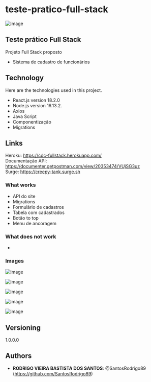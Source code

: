 # teste-pratico-full-stack

![image](https://user-images.githubusercontent.com/93896739/184499033-2bbdc83f-503a-432f-ab42-fc5b75199017.png)


## Teste prático Full Stack
 
Projeto Full Stack proposto 
- Sistema de cadastro de funcionários
 
## Technology 
 
Here are the technologies used in this project.
 
* React.js version 18.2.0
* Node.js version 16.13.2.
* Axios
* Java Script
* Componentização
* Migrations

## Links
 
Heroku: https://cdc-fullstack.herokuapp.com/
<br/>
Documentação API: https://documenter.getpostman.com/view/20353474/VUjSG3uz
<br/>
Surge: https://creepy-tank.surge.sh
<br/>

### What works

* API do site
* Migrations
* Formulário de cadastros
* Tabela com cadastrados
* Botão to top
* Menu de ancoragem

### What does not work

*

### Images

![image](https://user-images.githubusercontent.com/93896739/184499500-11f3df57-800b-479a-b3ed-b0d1c2e28545.png)

![image](https://user-images.githubusercontent.com/93896739/184499517-a55e3c20-99bb-4455-9809-b345b2927027.png)

![image](https://user-images.githubusercontent.com/93896739/184499528-6af405b8-c7ff-4461-b780-05d69283e2f9.png)

![image](https://user-images.githubusercontent.com/93896739/184499543-9c643628-0ece-478e-bb3f-c9df84298a7e.png)

![image](https://user-images.githubusercontent.com/93896739/184499553-89c25a33-3638-4d02-83db-f9073cbb2676.png)

## Versioning
 
1.0.0.0
 
## Authors
 
* **RODRIGO VIEIRA BASTISTA DOS SANTOS**: @SantosRodrigo89 (https://github.com/SantosRodrigo89)

